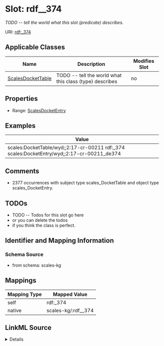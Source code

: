 

# Slot: rdf__374


_TODO -- tell the world what this slot (predicate) describes._





URI: [rdf:_374](http://www.w3.org/1999/02/22-rdf-syntax-ns#_374)



<!-- no inheritance hierarchy -->





## Applicable Classes

| Name | Description | Modifies Slot |
| --- | --- | --- |
| [ScalesDocketTable](../classes/ScalesDocketTable.md) | TODO -- tell the world what this class (type) describes |  no  |







## Properties

* Range: [ScalesDocketEntry](../classes/ScalesDocketEntry.md)






## Examples

| Value |
| --- |
| scales:DocketTable/wyd;;2:17-cr-00211 rdf:_374 scales:DocketEntry/wyd;;2:17-cr-00211_de374 |

## Comments

* 2377 occurrences with subject type scales_DocketTable and object type scales_DocketEntry.

## TODOs

* TODO -- Todos for this slot go here
* or you can delete the todos
* if you think the class is perfect.

## Identifier and Mapping Information







### Schema Source


* from schema: scales-kg




## Mappings

| Mapping Type | Mapped Value |
| ---  | ---  |
| self | rdf:_374 |
| native | scales-kg/:rdf__374 |




## LinkML Source

<details>
```yaml
name: rdf__374
description: TODO -- tell the world what this slot (predicate) describes.
todos:
- TODO -- Todos for this slot go here
- or you can delete the todos
- if you think the class is perfect.
comments:
- 2377 occurrences with subject type scales_DocketTable and object type scales_DocketEntry.
examples:
- value: scales:DocketTable/wyd;;2:17-cr-00211 rdf:_374 scales:DocketEntry/wyd;;2:17-cr-00211_de374
from_schema: scales-kg
rank: 1000
slot_uri: rdf:_374
alias: rdf__374
domain_of:
- scales_DocketTable
range: scales_DocketEntry

```
</details>